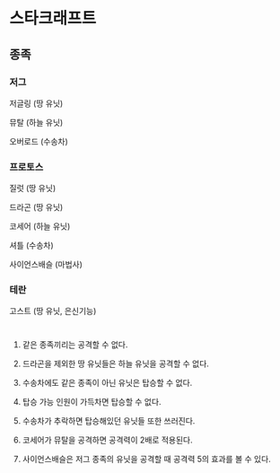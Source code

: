 # 스타크래프트

## 종족

### 저그

저글링 (땅 유닛)

뮤탈 (하늘 유닛)

오버로드 (수송차)

### 프로토스

질럿  (땅 유닛)

드라곤 (땅 유닛)

코세어 (하늘 유닛)

셔틀 (수송차)

사이언스배슬 (마법사)

### 테란

고스트 (땅 유닛, 은신기능)

#
##
1. 같은 종족끼리는 공격할 수 없다.
2. 드라곤을 제외한 땅 유닛들은 하늘 유닛을 공격할 수 없다.
3. 수송차에도 같은 종족이 아닌 유닛은 탑승할 수 없다.
4. 탑승 가능 인원이 가득차면 탑승할 수 없다.
5. 수송차가 추락하면 탑승해있던 유닛들 또한 쓰러진다.

1. 코세어가 뮤탈을 공격하면 공격력이 2배로 적용된다.
2. 사이언스배슬은 저그 종족의 유닛을 공격할 때 공격력 5의 효과를 볼 수 있다.

